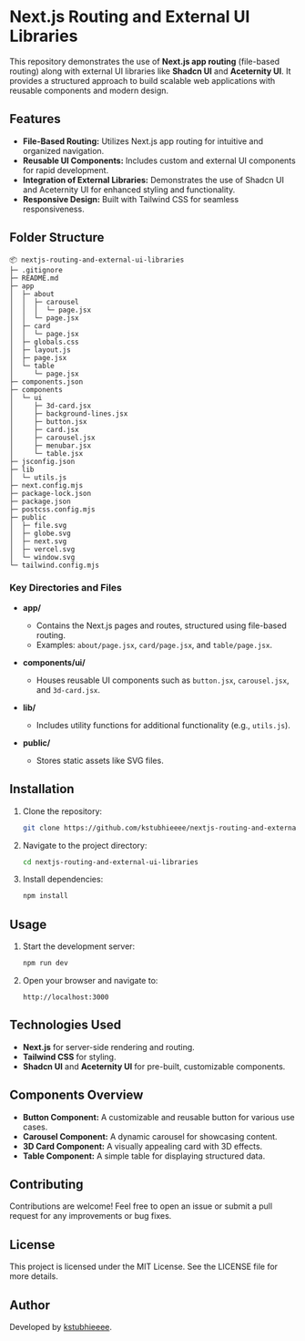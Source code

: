 # Next.js Routing and External UI Libraries

This repository demonstrates the use of **Next.js app routing** (file-based routing) along with external UI libraries like **Shadcn UI** and **Aceternity UI**. It provides a structured approach to build scalable web applications with reusable components and modern design.

## Features

- **File-Based Routing:** Utilizes Next.js app routing for intuitive and organized navigation.
- **Reusable UI Components:** Includes custom and external UI components for rapid development.
- **Integration of External Libraries:** Demonstrates the use of Shadcn UI and Aceternity UI for enhanced styling and functionality.
- **Responsive Design:** Built with Tailwind CSS for seamless responsiveness.

## Folder Structure

```
📦 nextjs-routing-and-external-ui-libraries
├─ .gitignore
├─ README.md
├─ app
│  ├─ about
│  │  ├─ carousel
│  │  │  └─ page.jsx
│  │  └─ page.jsx
│  ├─ card
│  │  └─ page.jsx
│  ├─ globals.css
│  ├─ layout.js
│  ├─ page.jsx
│  └─ table
│     └─ page.jsx
├─ components.json
├─ components
│  └─ ui
│     ├─ 3d-card.jsx
│     ├─ background-lines.jsx
│     ├─ button.jsx
│     ├─ card.jsx
│     ├─ carousel.jsx
│     ├─ menubar.jsx
│     └─ table.jsx
├─ jsconfig.json
├─ lib
│  └─ utils.js
├─ next.config.mjs
├─ package-lock.json
├─ package.json
├─ postcss.config.mjs
├─ public
│  ├─ file.svg
│  ├─ globe.svg
│  ├─ next.svg
│  ├─ vercel.svg
│  └─ window.svg
└─ tailwind.config.mjs
```

### Key Directories and Files

- **app/**
  - Contains the Next.js pages and routes, structured using file-based routing.
  - Examples: `about/page.jsx`, `card/page.jsx`, and `table/page.jsx`.

- **components/ui/**
  - Houses reusable UI components such as `button.jsx`, `carousel.jsx`, and `3d-card.jsx`.

- **lib/**
  - Includes utility functions for additional functionality (e.g., `utils.js`).

- **public/**
  - Stores static assets like SVG files.

## Installation

1. Clone the repository:
   ```bash
   git clone https://github.com/kstubhieeee/nextjs-routing-and-external-ui-libraries.git
   ```
2. Navigate to the project directory:
   ```bash
   cd nextjs-routing-and-external-ui-libraries
   ```
3. Install dependencies:
   ```bash
   npm install
   ```

## Usage

1. Start the development server:
   ```bash
   npm run dev
   ```
2. Open your browser and navigate to:
   ```
   http://localhost:3000
   ```

## Technologies Used

- **Next.js** for server-side rendering and routing.
- **Tailwind CSS** for styling.
- **Shadcn UI** and **Aceternity UI** for pre-built, customizable components.

## Components Overview

- **Button Component:** A customizable and reusable button for various use cases.
- **Carousel Component:** A dynamic carousel for showcasing content.
- **3D Card Component:** A visually appealing card with 3D effects.
- **Table Component:** A simple table for displaying structured data.

## Contributing

Contributions are welcome! Feel free to open an issue or submit a pull request for any improvements or bug fixes.

## License

This project is licensed under the MIT License. See the LICENSE file for more details.

## Author

Developed by [kstubhieeee](https://github.com/kstubhieeee).

